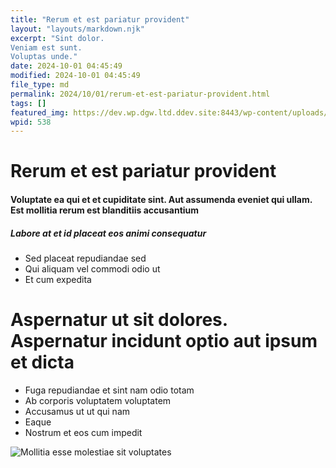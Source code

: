 ```yaml
---
title: "Rerum et est pariatur provident"
layout: "layouts/markdown.njk"
excerpt: "Sint dolor.
Veniam est sunt.
Voluptas unde."
date: 2024-10-01 04:45:49
modified: 2024-10-01 04:45:49
file_type: md
permalink: 2024/10/01/rerum-et-est-pariatur-provident.html
tags: []
featured_img: https://dev.wp.dgw.ltd.ddev.site:8443/wp-content/uploads/2024/10/d016aa00-95e4-317b-b0ac-cbae54eb34d2-150x150.jpg
wpid: 538
---
```


# Rerum et est pariatur provident

#### Voluptate ea qui et et cupiditate sint. Aut assumenda eveniet qui ullam. Est mollitia rerum est blanditiis accusantium

##### Labore at et id placeat eos animi consequatur

- Sed placeat repudiandae sed
- Qui aliquam vel commodi odio ut
- Et cum expedita

Aspernatur ut sit dolores. Aspernatur incidunt optio aut ipsum et dicta
=======================================================================

- Fuga repudiandae et sint nam odio totam
- Ab corporis voluptatem voluptatem
- Accusamus ut ut qui nam
- Eaque
- Nostrum et eos cum impedit

![Mollitia esse molestiae sit voluptates](http://dev.wp.dgw.ltd/wp-content/uploads/2024/10/09c2cd12-2519-344e-852b-8983774de7fe.jpg)